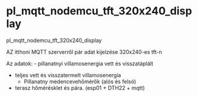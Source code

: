 # pl_mqtt_nodemcu_tft_320x240_display
pl_mqtt_nodemcu_tft_320x240_display

AZ itthoni MQTT szerverről pár adat kijelzése 320x240-es tft-n

Az adatok:
	- pillanatnyi villamosenergia vett és visszatáplált
  - teljes vett és visszatermelt villamosenergia
	- Pillanatny medencevehőmérők (alós és felsó)
  - terasz hőmérésklet és pára. (esp01 + DTH22 + mqtt)
